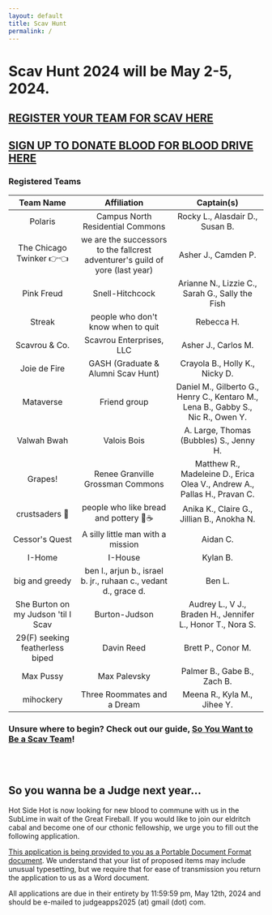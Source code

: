 ```yaml
---
layout: default
title: Scav Hunt
permalink: /
---
```


# Scav Hunt 2024 will be May 2-5, 2024.

## [REGISTER YOUR TEAM FOR SCAV HERE](https://forms.gle/G62uqfaLhfwbKjee6)

## [SIGN UP TO DONATE BLOOD FOR BLOOD DRIVE HERE](https://redcap.uchicago.edu/surveys/?s=XXRPEEP79RFAFCR9)

### Registered Teams

| Team Name | Affiliation | Captain(s) |
| :---: | :---: | :---: |
| Polaris | Campus North Residential Commons | Rocky L., Alasdair D., Susan B. |
| The Chicago Twinker 👉👈 | we are the successors to the fallcrest adventurer's guild of yore (last year) | Asher J., Camden P. |
| Pink Freud | Snell-Hitchcock | Arianne N., Lizzie C., Sarah G., Sally the Fish |
| Streak | people who don't know when to quit | Rebecca H. |
| Scavrou & Co. | Scavrou Enterprises, LLC | Asher J., Carlos M. |
| Joie de Fire | GASH (Graduate & Alumni Scav Hunt) | Crayola B., Holly K., Nicky D. |
| Mataverse | Friend group | Daniel M., Gilberto G., Henry C., Kentaro M., Lena B., Gabby S., Nic R., Owen Y. |
| Valwah Bwah | Valois Bois | A. Large, Thomas (Bubbles) S., Jenny H. |
| Grapes! | Renee Granville Grossman Commons | Matthew R., Madeleine D., Erica Olea V., Andrew A., Pallas H., Pravan C. |
| crustsaders 🍞 | people who like bread and pottery 🥖☕️ | Anika K., Claire G., Jillian B., Anokha N. |
| Cessor's Quest | A silly little man with a mission | Aidan C. |
| I-Home | I-House | Kylan B. |
| big and greedy | ben l., arjun b., israel b. jr., ruhaan c., vedant d., grace d. | Ben L. |
| She Burton on my Judson 'til I Scav | Burton-Judson | Audrey L., V J., Braden H., Jennifer L., Honor T., Nora S. |
| 29(F) seeking featherless biped | Davin Reed | Brett P., Conor M. |
| Max Pussy | Max Palevsky | Palmer B., Gabe B., Zach B. |
| mihockery | Three Roommates and a Dream | Meena R., Kyla M., Jihee Y. |

### Unsure where to begin? Check out our guide, [So You Want to Be a Scav Team](../assets/files/S2024_So_You_Want_to_Be_A_Scav_Team.pdf)!

<br />
<br />

## So you wanna be a Judge next year...

Hot Side Hot is now looking for new blood to commune with us in the SubLime in wait of the Great Fireball. If you would like to join our eldritch cabal and become one of our cthonic fellowship, we urge you to fill out the following application.

[This application is being provided to you as a Portable Document Format document](../assets/files/JudgeApplication2425.pdf). We understand that your list of proposed items may include unusual typesetting, but we require that for ease of transmission you return the application to us as a Word document.

All applications are due in their entirety by 11:59:59 pm, May 12th, 2024 and should be e-mailed to judgeapps2025 (at) gmail (dot) com.